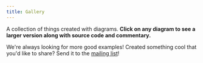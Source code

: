 ```yaml
---
title: Gallery
---
```


A collection of things created with diagrams. **Click on any diagram
to see a larger version along with source code and commentary.**

We're always looking for more good examples!  Created something cool
that you'd like to share?  Send it to the [mailing
list](http://groups.google.com/group/diagrams-discuss)!
